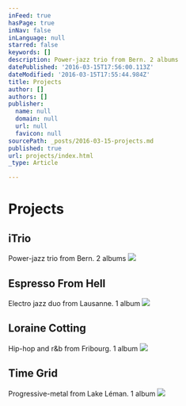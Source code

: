 ```yaml
---
inFeed: true
hasPage: true
inNav: false
inLanguage: null
starred: false
keywords: []
description: Power-jazz trio from Bern. 2 albums
datePublished: '2016-03-15T17:56:00.113Z'
dateModified: '2016-03-15T17:55:44.984Z'
title: Projects
author: []
authors: []
publisher:
  name: null
  domain: null
  url: null
  favicon: null
sourcePath: _posts/2016-03-15-projects.md
published: true
url: projects/index.html
_type: Article

---
```

# Projects

## iTrio

Power-jazz trio from Bern. 2 albums
![](https://the-grid-user-content.s3-us-west-2.amazonaws.com/b8664cab-1936-4242-9837-9194ec2d2a00.jpg)

## Espresso From Hell

Electro jazz duo from Lausanne. 1 album
![](https://the-grid-user-content.s3-us-west-2.amazonaws.com/696c122a-8944-46c0-b6aa-0358ecb867ee.jpg)

## Loraine Cotting

Hip-hop and r&b from Fribourg. 1 album
![](https://the-grid-user-content.s3-us-west-2.amazonaws.com/c544ba0a-a720-46cd-9ade-d6f842c9fdbf.jpg)

## Time Grid

Progressive-metal from Lake Léman. 1 album
![](https://the-grid-user-content.s3-us-west-2.amazonaws.com/f6129e2f-d6fb-43fe-9adf-b154d5009f94.jpg)